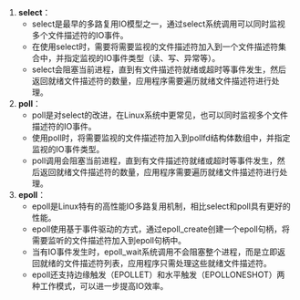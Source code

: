 1. **select**：
   - select是最早的多路复用IO模型之一，通过select系统调用可以同时监视多个文件描述符的IO事件。
   - 在使用select时，需要将需要监视的文件描述符加入到一个文件描述符集合中，并指定监视的IO事件类型（读、写、异常等）。
   - select会阻塞当前进程，直到有文件描述符就绪或超时等事件发生，然后返回就绪文件描述符的数量，应用程序需要遍历就绪文件描述符进行处理。
2. **poll**：
   - poll是对select的改进，在Linux系统中更常见，也可以同时监视多个文件描述符的IO事件。
   - 使用poll时，将需要监视的文件描述符加入到pollfd结构体数组中，并指定监视的IO事件类型。
   - poll调用会阻塞当前进程，直到有文件描述符就绪或超时等事件发生，然后返回就绪文件描述符的数量，应用程序需要遍历就绪文件描述符进行处理。
3. **epoll**：
   - epoll是Linux特有的高性能IO多路复用机制，相比select和poll具有更好的性能。
   - epoll使用基于事件驱动的方式，通过epoll_create创建一个epoll句柄，将需要监听的文件描述符加入到epoll句柄中。
   - 当有IO事件发生时，epoll_wait系统调用不会阻塞整个进程，而是立即返回就绪的文件描述符列表，应用程序只需处理这些就绪文件描述符。
   - epoll还支持边缘触发（EPOLLET）和水平触发（EPOLLONESHOT）两种工作模式，可以进一步提高IO效率。